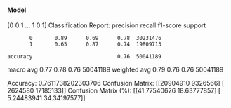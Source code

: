 #### Model
[0 0 1 ... 1 0 1]
Classification Report:
              precision    recall  f1-score   support

           0       0.89      0.69      0.78  30231476
           1       0.65      0.87      0.74  19809713

    accuracy                           0.76  50041189
   macro avg       0.77      0.78      0.76  50041189
weighted avg       0.79      0.76      0.76  50041189

Accuracy: 0.7611738202303706
Confusion Matrix:
[[20904910  9326566]
 [ 2624580 17185133]]
Confusion Matrix (%):
[[41.77540626 18.63777857]
 [ 5.24483941 34.34197577]]
